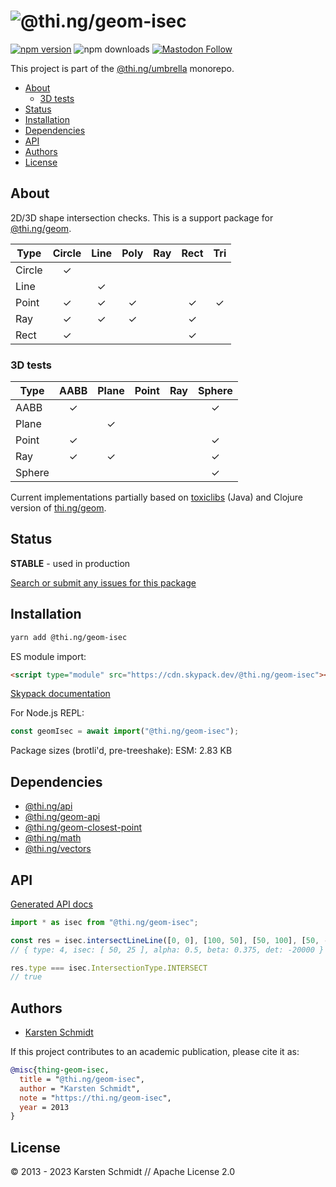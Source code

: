 <!-- This file is generated - DO NOT EDIT! -->

# ![@thi.ng/geom-isec](https://media.thi.ng/umbrella/banners-20220914/thing-geom-isec.svg?d32123af)

[![npm version](https://img.shields.io/npm/v/@thi.ng/geom-isec.svg)](https://www.npmjs.com/package/@thi.ng/geom-isec)
![npm downloads](https://img.shields.io/npm/dm/@thi.ng/geom-isec.svg)
[![Mastodon Follow](https://img.shields.io/mastodon/follow/109331703950160316?domain=https%3A%2F%2Fmastodon.thi.ng&style=social)](https://mastodon.thi.ng/@toxi)

This project is part of the
[@thi.ng/umbrella](https://github.com/thi-ng/umbrella/) monorepo.

- [About](#about)
  - [3D tests](#3d-tests)
- [Status](#status)
- [Installation](#installation)
- [Dependencies](#dependencies)
- [API](#api)
- [Authors](#authors)
- [License](#license)

## About

2D/3D shape intersection checks. This is a support package for [@thi.ng/geom](https://github.com/thi-ng/umbrella/tree/develop/packages/geom).

| Type   | Circle | Line | Poly | Ray | Rect | Tri |
|--------|:------:|:----:|:----:|:---:|:----:|:---:|
| Circle |   ✓    |      |      |     |      |     |
| Line   |        |  ✓   |      |     |      |     |
| Point  |   ✓    |  ✓   |  ✓   |     |  ✓   |  ✓  |
| Ray    |   ✓    |  ✓   |  ✓   |     |  ✓   |     |
| Rect   |   ✓    |      |      |     |  ✓   |     |

### 3D tests

| Type   | AABB | Plane | Point | Ray | Sphere |
|--------|:----:|:-----:|:-----:|:---:|:------:|
| AABB   |  ✓   |       |       |     |   ✓    |
| Plane  |      |   ✓   |       |     |        |
| Point  |  ✓   |       |       |     |   ✓    |
| Ray    |  ✓   |   ✓   |       |     |   ✓    |
| Sphere |      |       |       |     |   ✓    |

Current implementations partially based on
[toxiclibs](http://toxiclibs.org) (Java) and Clojure version of
[thi.ng/geom](http://thi.ng/geom).

## Status

**STABLE** - used in production

[Search or submit any issues for this package](https://github.com/thi-ng/umbrella/issues?q=%5Bgeom-isec%5D+in%3Atitle)

## Installation

```bash
yarn add @thi.ng/geom-isec
```

ES module import:

```html
<script type="module" src="https://cdn.skypack.dev/@thi.ng/geom-isec"></script>
```

[Skypack documentation](https://docs.skypack.dev/)

For Node.js REPL:

```js
const geomIsec = await import("@thi.ng/geom-isec");
```

Package sizes (brotli'd, pre-treeshake): ESM: 2.83 KB

## Dependencies

- [@thi.ng/api](https://github.com/thi-ng/umbrella/tree/develop/packages/api)
- [@thi.ng/geom-api](https://github.com/thi-ng/umbrella/tree/develop/packages/geom-api)
- [@thi.ng/geom-closest-point](https://github.com/thi-ng/umbrella/tree/develop/packages/geom-closest-point)
- [@thi.ng/math](https://github.com/thi-ng/umbrella/tree/develop/packages/math)
- [@thi.ng/vectors](https://github.com/thi-ng/umbrella/tree/develop/packages/vectors)

## API

[Generated API docs](https://docs.thi.ng/umbrella/geom-isec/)

```ts
import * as isec from "@thi.ng/geom-isec";

const res = isec.intersectLineLine([0, 0], [100, 50], [50, 100], [50, -100]);
// { type: 4, isec: [ 50, 25 ], alpha: 0.5, beta: 0.375, det: -20000 }

res.type === isec.IntersectionType.INTERSECT
// true
```

## Authors

- [Karsten Schmidt](https://thi.ng)

If this project contributes to an academic publication, please cite it as:

```bibtex
@misc{thing-geom-isec,
  title = "@thi.ng/geom-isec",
  author = "Karsten Schmidt",
  note = "https://thi.ng/geom-isec",
  year = 2013
}
```

## License

&copy; 2013 - 2023 Karsten Schmidt // Apache License 2.0
